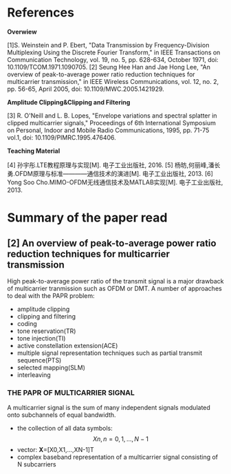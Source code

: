 # References
**Overwiew**

[1]S. Weinstein and P. Ebert, "Data Transmission by Frequency-Division Multiplexing Using the Discrete Fourier Transform," in IEEE Transactions on Communication Technology, vol. 19, no. 5, pp. 628-634, October 1971, doi: 10.1109/TCOM.1971.1090705.
[2] Seung Hee Han and Jae Hong Lee, "An overview of peak-to-average power ratio reduction techniques for multicarrier transmission," in IEEE Wireless Communications, vol. 12, no. 2, pp. 56-65, April 2005, doi: 10.1109/MWC.2005.1421929.

**Amplitude Clipping&Clipping and Filtering**

[3] R. O'Neill and L. B. Lopes, "Envelope variations and spectral splatter in clipped multicarrier signals," Proceedings of 6th International Symposium on Personal, Indoor and Mobile Radio Communications, 1995, pp. 71-75 vol.1, doi: 10.1109/PIMRC.1995.476406.


**Teaching Material**

[4] 孙宇彤.LTE教程原理与实现[M]. 电子工业出版社, 2016.
[5] 杨昉,何丽峰,潘长勇.OFDM原理与标准————通信技术的演进[M]. 电子工业出版社, 2013.
[6] Yong Soo Cho.MIMO-OFDM无线通信技术及MATLAB实现[M]. 电子工业出版社, 2013.



# Summary of the paper read

## [2] An overview of peak-to-average power ratio reduction techniques for multicarrier transmission
High peak-to-average power ratio of the transmit signal is a major drawback of multicarrier tranmission such as OFDM or DMT.
A number of approaches to deal with the PAPR problem:
* amplitude clipping
* clipping and filtering
* coding
* tone reservation(TR)
* tone injection(TI)
* active constellation extension(ACE)
* multiple signal representation techniques such as partial transmit sequence(PTS)
* selected mapping(SLM)
* interleaving

### THE PAPR OF MULTICARRIER SIGNAL
A multicarrier signal is the sum of many independent signals modulated onto subchannels of equal bandwidth.
* the collection of all data symbols: $$ Xn, n=0,1,...,N-1 $$
* vector: **X**=[X0,X1,...,XN-1]T
* complex baseband representation of a multicarrier signal consisting of N subcarriers

